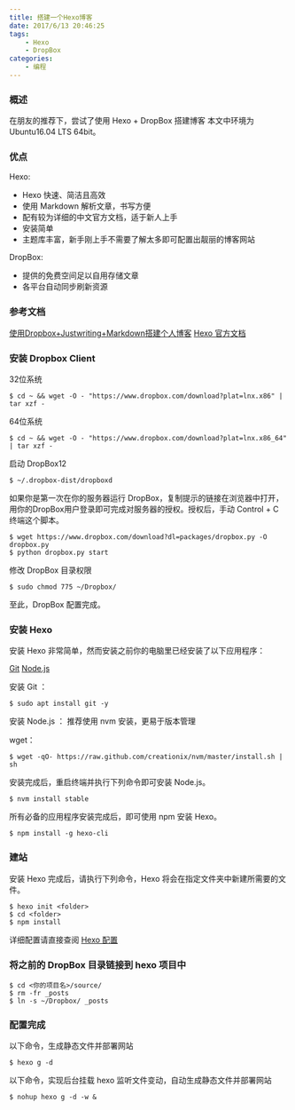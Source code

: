 ```yaml
---
title: 搭建一个Hexo博客
date: 2017/6/13 20:46:25
tags: 
	- Hexo
	- DropBox
categories: 
	- 编程
---
```


### 概述

在朋友的推荐下，尝试了使用 Hexo + DropBox 搭建博客
本文中环境为 Ubuntu16.04 LTS 64bit。

<!-- more -->

### 优点

Hexo:

* Hexo 快速、简洁且高效
* 使用 Markdown 解析文章，书写方便
* 配有较为详细的中文官方文档，适于新人上手
* 安装简单
* 主题库丰富，新手刚上手不需要了解太多即可配置出靓丽的博客网站

DropBox:

* 提供的免费空间足以自用存储文章
* 各平台自动同步刷新资源

### 参考文档

[使用Dropbox+Justwriting+Markdown搭建个人博客](http://php-justwriting.rhcloud.com/post/dropbox-justwriting-markdown)
[Hexo 官方文档](https://hexo.io/zh-cn/api/index.html)

### 安装 Dropbox Client

32位系统

```
$ cd ~ && wget -O - "https://www.dropbox.com/download?plat=lnx.x86" | tar xzf -
```

64位系统

```
$ cd ~ && wget -O - "https://www.dropbox.com/download?plat=lnx.x86_64" | tar xzf -
```

启动 DropBox12

```
$ ~/.dropbox-dist/dropboxd
```

如果你是第一次在你的服务器运行 DropBox，复制提示的链接在浏览器中打开，用你的DropBox用户登录即可完成对服务器的授权。授权后，手动 Control + C 终端这个脚本。

```
$ wget https://www.dropbox.com/download?dl=packages/dropbox.py -O dropbox.py
$ python dropbox.py start
```

修改 DropBox 目录权限

```
$ sudo chmod 775 ~/Dropbox/
```

至此，DropBox 配置完成。

### 安装 Hexo

安装 Hexo 非常简单，然而安装之前你的电脑里已经安装了以下应用程序：

[Git](https://git-scm.com)
[Node.js](http://nodejs.org)

安装 Git ：

```
$ sudo apt install git -y
```

安装 Node.js ：
推荐使用 nvm 安装，更易于版本管理

wget：

```
$ wget -qO- https://raw.github.com/creationix/nvm/master/install.sh | sh
```

安装完成后，重启终端并执行下列命令即可安装 Node.js。

```
$ nvm install stable
```

所有必备的应用程序安装完成后，即可使用 npm 安装 Hexo。

```
$ npm install -g hexo-cli
```

### 建站

安装 Hexo 完成后，请执行下列命令，Hexo 将会在指定文件夹中新建所需要的文件。

```
$ hexo init <folder>
$ cd <folder>
$ npm install
```

详细配置请直接查阅 [Hexo 配置](https://hexo.io/zh-cn/docs/configuration.html)

### 将之前的 DropBox 目录链接到 hexo 项目中

```
$ cd <你的项目名>/source/
$ rm -fr _posts
$ ln -s ~/Dropbox/ _posts
```

### 配置完成

以下命令，生成静态文件并部署网站

```
$ hexo g -d
```

以下命令，实现后台挂载 hexo 监听文件变动，自动生成静态文件并部署网站

```
$ nohup hexo g -d -w &
```



